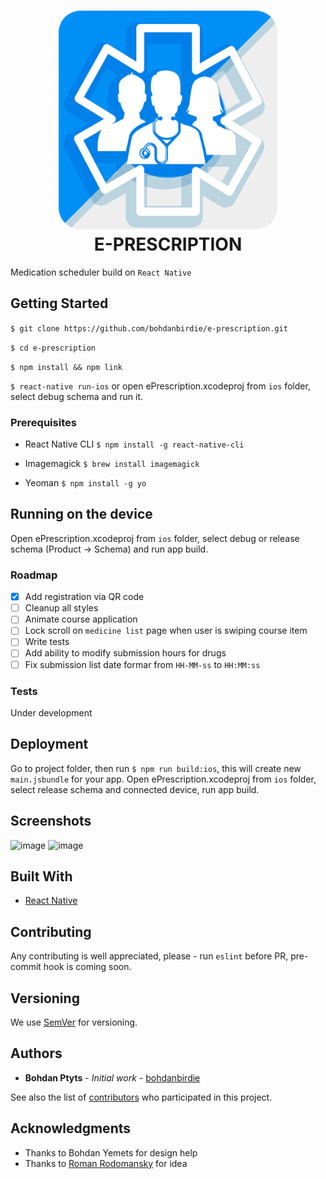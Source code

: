 <h1 align="center">
  <img src="./Icon-bordered.png" width="350"/><br>
  E-PRESCRIPTION
</h1>

Medication scheduler build on `React Native`

## Getting Started

`$ git clone https://github.com/bohdanbirdie/e-prescription.git`

`$ cd e-prescription`

`$ npm install && npm link`

`$ react-native run-ios` or open ePrescription.xcodeproj from `ios` folder, select debug schema and run it.

### Prerequisites

- React Native CLI
`$ npm install -g react-native-cli`

- Imagemagick
`$ brew install imagemagick`

- Yeoman
`$ npm install -g yo`


## Running on the device

Open ePrescription.xcodeproj from `ios` folder, select debug or release schema (Product -> Schema) and run app build.

### Roadmap
- [X] Add registration via QR code
- [ ] Cleanup all styles
- [ ] Animate course application
- [ ] Lock scroll on `medicine list` page when user is swiping course item
- [ ] Write tests
- [ ] Add ability to modify submission hours for drugs
- [ ] Fix submission list date formar from `HH-MM-ss` to `HH:MM:ss`

### Tests

Under development

## Deployment

Go to project folder, then run `$ npm run build:ios`, this will create new `main.jsbundle` for your app.
Open ePrescription.xcodeproj from `ios` folder, select release schema and connected device, run app build.

## Screenshots

![image](https://user-images.githubusercontent.com/23266928/32684856-2bd4e16e-c691-11e7-81aa-1fa99583072c.png)
![image](https://user-images.githubusercontent.com/23266928/32684857-2e9356f6-c691-11e7-8b69-9208afd04497.png)


## Built With

* [React Native](https://facebook.github.io/react-native/)

## Contributing

Any contributing is well appreciated, please - run `eslint` before PR, pre-commit hook is coming soon.

## Versioning

We use [SemVer](http://semver.org/) for versioning.

## Authors

* **Bohdan Ptyts** - *Initial work* - [bohdanbirdie](https://github.com/bohdanbirdie)

See also the list of [contributors](https://github.com/bohdanbirdie/contributors) who participated in this project.

## Acknowledgments

* Thanks to Bohdan Yemets for design help
* Thanks to [Roman Rodomansky](https://github.com/itspoma/) for idea

